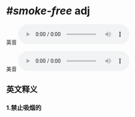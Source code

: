 # ***\#smoke-free*** adj
英音
<audio src="./media/smoke-free1_AAC.aac" controls="controls"></audio>

美音
<audio src="./media/smoke-free2_AAC.aac" controls="controls"></audio>



  

英文释义
---
### 1.**禁止吸烟的**  


